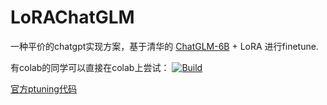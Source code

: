 # LoRAChatGLM

一种平价的chatgpt实现方案，基于清华的 [ChatGLM-6B](https://github.com/THUDM/ChatGLM-6B) + LoRA 进行finetune.


有colab的同学可以直接在colab上尝试： <a href="https://colab.research.google.com/drive/1yO0jZ-pBvNeZD2G79xYdSn98dTkEzOQx">
        <img alt="Build" src="https://colab.research.google.com/assets/colab-badge.svg">
    </a>


[官方ptuning代码](https://github.com/THUDM/ChatGLM-6B/blob/main/ptuning)


